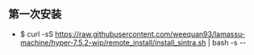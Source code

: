 

## 第一次安装

- $ curl -sS https://raw.githubusercontent.com/weequan93/lamassu-machine/hyper-7.5.2-wip/remote_install/install_sintra.sh | bash -s -- <atm-number>







